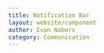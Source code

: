 ```yaml
---
title: Notification Bar
layout: website/component
author: Evan Nabors
category: Communication
---
```

